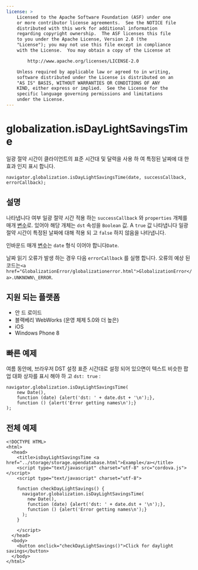 ```yaml
---
license: >
    Licensed to the Apache Software Foundation (ASF) under one
    or more contributor license agreements.  See the NOTICE file
    distributed with this work for additional information
    regarding copyright ownership.  The ASF licenses this file
    to you under the Apache License, Version 2.0 (the
    "License"); you may not use this file except in compliance
    with the License.  You may obtain a copy of the License at

        http://www.apache.org/licenses/LICENSE-2.0

    Unless required by applicable law or agreed to in writing,
    software distributed under the License is distributed on an
    "AS IS" BASIS, WITHOUT WARRANTIES OR CONDITIONS OF ANY
    KIND, either express or implied.  See the License for the
    specific language governing permissions and limitations
    under the License.
---
```


# globalization.isDayLightSavingsTime

일광 절약 시간이 클라이언트의 표준 시간대 및 달력을 사용 하 여 특정된 날짜에 대 한 효과 인지 표시 합니다.

    navigator.globalization.isDayLightSavingsTime(date, successCallback, errorCallback);
    

## 설명

나타냅니다 여부 일광 절약 시간 적용 하는 `successCallback` 와 `properties` 개체를 매개 <a href="../../plugin_ref/spec.html">변수</a>로. 있어야 해당 개체는 `dst` 속성을 `Boolean` 값. A `true` 값 나타냅니다 일광 절약 시간이 특정된 날짜에 대해 적용 되 고 `false` 하지 않음을 나타냅니다.

인바운드 매개 <a href="../../plugin_ref/spec.html">변수</a>는 `date` 형식 이어야 합니다`Date`.

날짜 읽기 오류가 발생 하는 경우 다음 `errorCallback` 를 실행 합니다. 오류의 예상 된 코드는`<a href="GlobalizationError/globalizationerror.html">GlobalizationError</a>.UNKNOWN\_ERROR`.

## 지원 되는 플랫폼

*   안 드 로이드
*   블랙베리 WebWorks (운영 체제 5.0와 더 높은)
*   iOS
*   Windows Phone 8

## 빠른 예제

여름 동안에, 브라우저 DST 설정 표준 시간대로 설정 되어 있으면이 텍스트 비슷한 팝업 대화 상자를 표시 해야 하 고 `dst: true` :

    navigator.globalization.isDayLightSavingsTime(
        new Date(),
        function (date) {alert('dst: ' + date.dst + '\n');},
        function () {alert('Error getting names\n');}
    );
    

## 전체 예제

    <!DOCTYPE HTML>
    <html>
      <head>
        <title>isDayLightSavingsTime <a href="../storage/storage.opendatabase.html">Example</a></title>
        <script type="text/javascript" charset="utf-8" src="cordova.js"></script>
        <script type="text/javascript" charset="utf-8">
    
        function checkDayLightSavings() {
          navigator.globalization.isDayLightSavingsTime(
            new Date(),
            function (date) {alert('dst: ' + date.dst + '\n');},
            function () {alert('Error getting names\n');}
          );
        }
    
        </script>
      </head>
      <body>
        <button onclick="checkDayLightSavings()">Click for daylight savings</button>
      </body>
    </html>